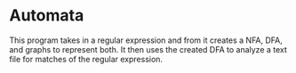 # Automata

This program takes in a regular expression and from it creates a NFA, DFA, and graphs to represent both. It then uses the created DFA to analyze a text file for matches of the regular expression.
